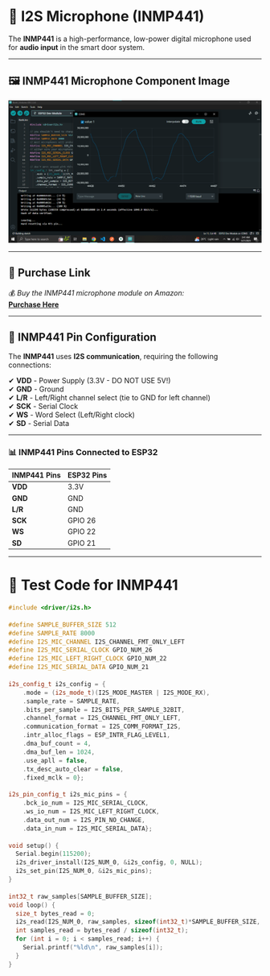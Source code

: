 # 🎤 I2S Microphone (INMP441)  

The **INMP441** is a high-performance, low-power digital microphone used for **audio input** in the smart door system.  

---

## 🖼️ INMP441 Microphone Component Image  

![Microphone Test Snapshot](./assets/Microphone%20test%20snapshot.png)  

---

## 🛒 Purchase Link  

💰 *Buy the INMP441 microphone module on Amazon:*  
[**Purchase Here**](https://www.amazon.com/s?k=INMP441)  

---

## 🔌 INMP441 Pin Configuration  

The **INMP441** uses **I2S communication**, requiring the following connections:  

✔ **VDD** - Power Supply (3.3V - DO NOT USE 5V!)  
✔ **GND** - Ground  
✔ **L/R** - Left/Right channel select (tie to GND for left channel)  
✔ **SCK** - Serial Clock  
✔ **WS** - Word Select (Left/Right clock)  
✔ **SD** - Serial Data  

---

### 📊 INMP441 Pins Connected to ESP32  

| **INMP441 Pins** | **ESP32 Pins** |
|-----------------|--------------|
| **VDD** | 3.3V |
| **GND** | GND |
| **L/R** | GND |
| **SCK** | GPIO 26 |
| **WS** | GPIO 22 |
| **SD** | GPIO 21 |

---

# 📜 Test Code for INMP441

```cpp
#include <driver/i2s.h>

#define SAMPLE_BUFFER_SIZE 512
#define SAMPLE_RATE 8000
#define I2S_MIC_CHANNEL I2S_CHANNEL_FMT_ONLY_LEFT
#define I2S_MIC_SERIAL_CLOCK GPIO_NUM_26
#define I2S_MIC_LEFT_RIGHT_CLOCK GPIO_NUM_22
#define I2S_MIC_SERIAL_DATA GPIO_NUM_21

i2s_config_t i2s_config = {
    .mode = (i2s_mode_t)(I2S_MODE_MASTER | I2S_MODE_RX),
    .sample_rate = SAMPLE_RATE,
    .bits_per_sample = I2S_BITS_PER_SAMPLE_32BIT,
    .channel_format = I2S_CHANNEL_FMT_ONLY_LEFT,
    .communication_format = I2S_COMM_FORMAT_I2S,
    .intr_alloc_flags = ESP_INTR_FLAG_LEVEL1,
    .dma_buf_count = 4,
    .dma_buf_len = 1024,
    .use_apll = false,
    .tx_desc_auto_clear = false,
    .fixed_mclk = 0};

i2s_pin_config_t i2s_mic_pins = {
    .bck_io_num = I2S_MIC_SERIAL_CLOCK,
    .ws_io_num = I2S_MIC_LEFT_RIGHT_CLOCK,
    .data_out_num = I2S_PIN_NO_CHANGE,
    .data_in_num = I2S_MIC_SERIAL_DATA};

void setup() {
  Serial.begin(115200);
  i2s_driver_install(I2S_NUM_0, &i2s_config, 0, NULL);
  i2s_set_pin(I2S_NUM_0, &i2s_mic_pins);
}

int32_t raw_samples[SAMPLE_BUFFER_SIZE];
void loop() {
  size_t bytes_read = 0;
  i2s_read(I2S_NUM_0, raw_samples, sizeof(int32_t)*SAMPLE_BUFFER_SIZE, &bytes_read, portMAX_DELAY);
  int samples_read = bytes_read / sizeof(int32_t);
  for (int i = 0; i < samples_read; i++) {
    Serial.printf("%ld\n", raw_samples[i]);
  }
}
